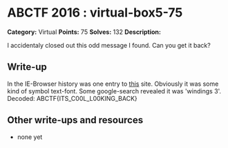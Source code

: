 # ABCTF 2016 : virtual-box5-75

**Category:** Virtual
**Points:** 75
**Solves:** 132
**Description:**

I accidentaly closed out this odd message I found. Can you get it back?

## Write-up

In the IE-Browser history was one entry to [this](https://i.imgur.com/FQJ4JtO.png) site.
Obviously it was some kind of symbol text-font.
Some google-search revealed it was 'windings 3'.
Decoded: ABCTF{ITS_C00L_L00KING_BACK}

## Other write-ups and resources

* none yet
